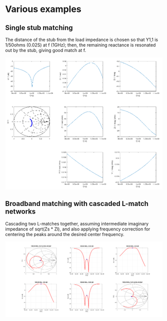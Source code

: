 # Various examples

## Single stub matching

The distance of the stub from the load impedance is chosen so that Y1,1 is 1/50ohms (0.02S) at f (1GHz); then, the remaining reactance is resonated out by the stub, giving good match at f.

![singlestubmatch](singlestubmatch2.png)

## Broadband matching with cascaded L-match networks

Cascading two L-matches together, assuming intermediate imaginary impedance of sqrt(Zs * Zl), and also applying frequency correction for centering the peaks around the desired center frequency.

![broadband](img_broadbandlcmatch2.png)
